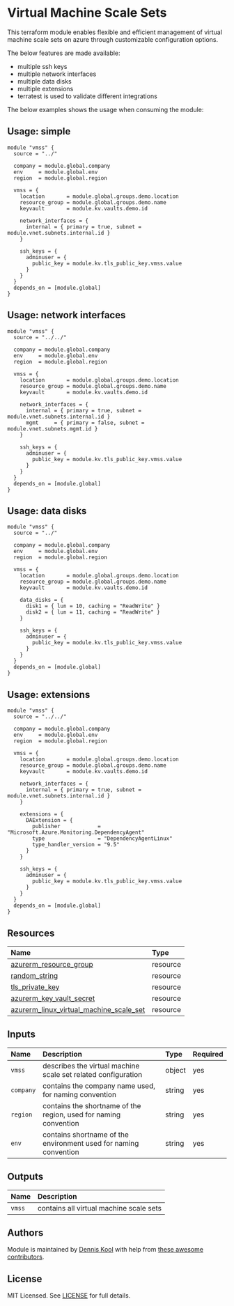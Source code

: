 # Virtual Machine Scale Sets

This terraform module enables flexible and efficient management of virtual machine scale sets on azure through customizable configuration options.

The below features are made available:

- multiple ssh keys
- multiple network interfaces
- multiple data disks
- multiple extensions
- terratest is used to validate different integrations

The below examples shows the usage when consuming the module:

## Usage: simple

```hcl
module "vmss" {
  source = "../"

  company = module.global.company
  env     = module.global.env
  region  = module.global.region

  vmss = {
    location       = module.global.groups.demo.location
    resource_group = module.global.groups.demo.name
    keyvault       = module.kv.vaults.demo.id

    network_interfaces = {
      internal = { primary = true, subnet = module.vnet.subnets.internal.id }
    }

    ssh_keys = {
      adminuser = {
        public_key = module.kv.tls_public_key.vmss.value
      }
    }
  }
  depends_on = [module.global]
}
```

## Usage: network interfaces

```hcl
module "vmss" {
  source = "../../"

  company = module.global.company
  env     = module.global.env
  region  = module.global.region

  vmss = {
    location       = module.global.groups.demo.location
    resource_group = module.global.groups.demo.name
    keyvault       = module.kv.vaults.demo.id

    network_interfaces = {
      internal = { primary = true, subnet = module.vnet.subnets.internal.id }
      mgmt     = { primary = false, subnet = module.vnet.subnets.mgmt.id }
    }

    ssh_keys = {
      adminuser = {
        public_key = module.kv.tls_public_key.vmss.value
      }
    }
  }
  depends_on = [module.global]
}
```

## Usage: data disks

```hcl
module "vmss" {
  source = "../"

  company = module.global.company
  env     = module.global.env
  region  = module.global.region

  vmss = {
    location       = module.global.groups.demo.location
    resource_group = module.global.groups.demo.name
    keyvault       = module.kv.vaults.demo.id

    data_disks = {
      disk1 = { lun = 10, caching = "ReadWrite" }
      disk2 = { lun = 11, caching = "ReadWrite" }
    }

    ssh_keys = {
      adminuser = {
        public_key = module.kv.tls_public_key.vmss.value
      }
    }
  }
  depends_on = [module.global]
}
```

## Usage: extensions

```hcl
module "vmss" {
  source = "../../"

  company = module.global.company
  env     = module.global.env
  region  = module.global.region

  vmss = {
    location       = module.global.groups.demo.location
    resource_group = module.global.groups.demo.name
    keyvault       = module.kv.vaults.demo.id

    network_interfaces = {
      internal = { primary = true, subnet = module.vnet.subnets.internal.id }
    }

    extensions = {
      DAExtension = {
        publisher            = "Microsoft.Azure.Monitoring.DependencyAgent"
        type                 = "DependencyAgentLinux"
        type_handler_version = "9.5"
      }
    }

    ssh_keys = {
      adminuser = {
        public_key = module.kv.tls_public_key.vmss.value
      }
    }
  }
  depends_on = [module.global]
}
```

## Resources

| Name | Type |
| :-- | :-- |
| [azurerm_resource_group](https://registry.terraform.io/providers/hashicorp/azurerm/latest/docs/resources/resource_group) | resource |
| [random_string](https://registry.terraform.io/providers/hashicorp/random/latest/docs/resources/string) | resource |
| [tls_private_key](https://registry.terraform.io/providers/hashicorp/tls/latest/docs/resources/private_key) | resource |
| [azurerm_key_vault_secret](https://registry.terraform.io/providers/hashicorp/azurerm/latest/docs/resources/key_vault_secret) | resource |
| [azurerm_linux_virtual_machine_scale_set](https://registry.terraform.io/providers/hashicorp/azurerm/latest/docs/resources/linux_virtual_machine_scale_set) | resource |

## Inputs

| Name | Description | Type | Required |
| :-- | :-- | :-- | :-- |
| `vmss` | describes the virtual machine scale set related configuration | object | yes |
| `company` | contains the company name used, for naming convention	| string | yes |
| `region` | contains the shortname of the region, used for naming convention	| string | yes |
| `env` | contains shortname of the environment used for naming convention	| string | yes |

## Outputs

| Name | Description |
| :-- | :-- |
| `vmss` | contains all virtual machine scale sets |

## Authors

Module is maintained by [Dennis Kool](https://github.com/dkooll) with help from [these awesome contributors](https://github.com/aztfmods/module-azurerm-vmss/graphs/contributors).

## License

MIT Licensed. See [LICENSE](https://github.com/aztfmods/module-azurerm-vmss/blob/main/LICENSE) for full details.